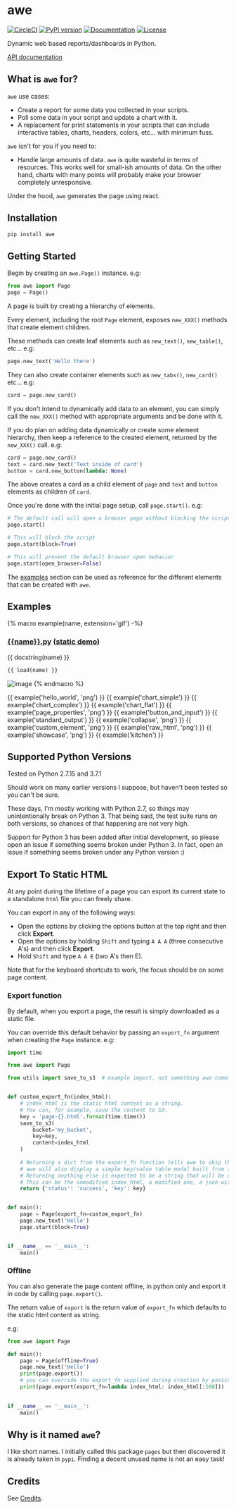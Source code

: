 # awe

[![CircleCI](https://img.shields.io/circleci/project/github/dankilman/awe/master.svg)](https://circleci.com/gh/dankilman/awe)
[![PyPI version](https://img.shields.io/pypi/v/awe.svg?colorB=brightgreen)](https://pypi.org/project/awe)
[![Documentation](https://img.shields.io/readthedocs/awe-pages.svg)](https://awe-pages.readthedocs.io)
[![License](https://img.shields.io/github/license/dankilman/awe.svg?colorB=brightgreen)](https://github.com/dankilman/awe/blob/master/LICENSE)

Dynamic web based reports/dashboards in Python.

[API documentation](https://awe-pages.readthedocs.io)

## What is `awe` for?

`awe` use cases:
- Create a report for some data you collected in your scripts.
- Poll some data in your script and update a chart with it.
- A replacement for print statements in your scripts that can include 
  interactive tables, charts, headers, colors, etc... with minimum fuss.

`awe` isn't for you if you need to:
- Handle large amounts of data. `awe` is quite wasteful in terms of resources. This works
  well for small-ish amounts of data. On the other hand, charts with many points will
  probably make your browser completely unresponsive.

Under the hood, `awe` generates the page using react.

## Installation
```bash
pip install awe
```

## Getting Started

Begin by creating an `awe.Page()` instance. e.g:

```python
from awe import Page
page = Page()
```

A page is built by creating a hierarchy of elements. 

Every element, including the root `Page` element, exposes `new_XXX()` methods that create element children.

These methods can create leaf elements such as `new_text()`, `new_table()`, etc... e.g:

```python
page.new_text('Hello there')
```

They can also create container elements such as `new_tabs()`, `new_card()` etc... e.g:

```python
card = page.new_card()
```

If you don't intend to dynamically add data to an element, you can simply call the `new_XXX()` method with appropriate
arguments and be done with it.

If you do plan on adding data dynamically or create some element hierarchy, then keep a reference to the created
element, returned by the `new_XXX()` call. e.g:

```python
card = page.new_card()
text = card.new_text('Text inside of card')
button = card.new_button(lambda: None)
```

The above creates a card as a child element of `page` and `text` and `button` elements as children of `card`.

Once you're done with the initial page setup, call `page.start()`. e.g:

```python
# The default call will open a browser page without blocking the script
page.start()

# This will block the script
page.start(block=True)

# This will prevent the default browser open behavior
page.start(open_browser=False)
```

The [examples](#examples) section can be used as reference for the different elements that can be created with `awe`.

## Examples

{% macro example(name, extension='gif') -%}
### [{{name}}.py](examples/{{name}}.py) ([static demo](https://s3.amazonaws.com/awe-static-files/examples/{{name}}.html))

{{ docstring(name) }}
```python
{{ load(name) }}
 ```
![image](docs/images/{{name}}.{{extension}})
{% endmacro %}

{{ example('hello_world', 'png') }}
{{ example('chart_simple') }}
{{ example('chart_complex') }}
{{ example('chart_flat') }}
{{ example('page_properties', 'png') }}
{{ example('button_and_input') }}
{{ example('standard_output') }}
{{ example('collapse', 'png') }}
{{ example('custom_element', 'png') }}
{{ example('raw_html', 'png') }}
{{ example('showcase', 'png') }}
{{ example('kitchen') }}

## Supported Python Versions
Tested on Python 2.7.15 and 3.7.1

Should work on many earlier versions I suppose, but haven't been tested so you can't be sure.

These days, I'm mostly working with Python 2.7, so things may unintentionally break on Python 3.
That being said, the test suite runs on both versions, so chances of that happening are not very high.

Support for Python 3 has been added after initial development, so please open an issue if something
seems broken under Python 3. In fact, open an issue if something seems broken under any Python version :)

## Export To Static HTML

At any point during the lifetime of a page you can export its current state to a standalone `html` file you can
freely share.

You can export in any of the following ways:
- Open the options by clicking the options button at the top right and then click **Export**.
- Open the options by holding `Shift` and typing `A A A` (three consecutive A's) and then click **Export**.
- Hold `Shift` and type `A A E` (two A's then E).

Note that for the keyboard shortcuts to work, the focus should be on some page content.

### Export function

By default, when you export a page, the result is simply downloaded as a static file.

You can override this default behavior by passing an `export_fn` argument when creating the `Page` instance. e.g:

```python
import time

from awe import Page

from utils import save_to_s3  # example import, not something awe comes bundled with


def custom_export_fn(index_html):
    # index_html is the static html content as a string.
    # You can, for example, save the content to S3.
    key = 'page-{}.html'.format(time.time()) 
    save_to_s3(
        bucket='my_bucket', 
        key=key, 
        content=index_html
    )
    
    # Returning a dict from the export_fn function tells awe to skip the default download behavior.
    # awe will also display a simple key/value table modal built from the dict result.
    # Returning anything else is expected to be a string that will be downloaded in the browser.
    # This can be the unmodified index_html, a modified one, a json with statistics, etc...
    return {'status': 'success', 'key': key}


def main():
    page = Page(export_fn=custom_export_fn)
    page.new_text('Hello')
    page.start(block=True)


if __name__ == '__main__':
    main()
```

### Offline

You can also generate the page content offline, in python only and export it in code by calling `page.export()`.

The return value of `export` is the return value of `export_fn` which defaults to the static html content as string.

e.g:

```python
from awe import Page

def main():
    page = Page(offline=True)
    page.new_text('Hello')
    print(page.export())
    # you can override the export_fn supplied during creation by passing
    print(page.export(export_fn=lambda index_html: index_html[:100]))
    

if __name__ == '__main__':
    main()
``` 

## Why is it named `awe`?

I like short names. I initially called this package `pages` but then discovered it is already taken in `pypi`.
Finding a decent unused name is not an easy task!

## Credits

See [Credits](CREDITS.md).
